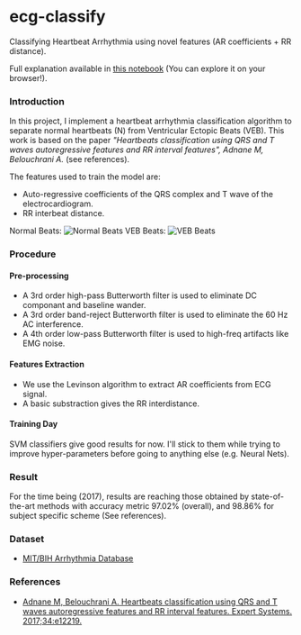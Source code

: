 # ecg-classify
Classifying Heartbeat Arrhythmia using novel features (AR coefficients + RR distance).

Full explanation available in [this notebook](./ecg_prototyping.ipynb) (You can explore it on your browser!).

### Introduction
In this project, I implement a heartbeat arrhythmia classification algorithm to separate normal heartbeats (N) from Ventricular Ectopic Beats (VEB). This work is based on the paper _"Heartbeats classification using QRS and T waves autoregressive features and RR interval features", Adnane M, Belouchrani A._ (see references).

The features used to train the model are:
- Auto-regressive coefficients of the QRS complex and T wave of the electrocardiogram.
- RR interbeat distance.


Normal Beats: ![Normal Beats](./img/img_N.png)
VEB Beats: ![VEB Beats](./img/img_VEB.png)


### Procedure
#### Pre-processing
- A 3rd order high-pass Butterworth filter is used to eliminate DC componant and baseline wander.
- A 3rd order band-reject Butterworth filter is used to eliminate the 60 Hz AC interference.
- A 4th order low-pass Butterworth filter is used to high-freq artifacts like EMG noise.

#### Features Extraction
- We use the Levinson algorithm to extract AR coefficients from ECG signal.
- A basic substraction gives the RR interdistance.

#### Training Day
SVM classifiers give good results for now. I'll stick to them while trying to improve hyper-parameters before going to anything else (e.g. Neural Nets).


### Result
For the time being (2017), results are reaching those obtained by state-of-the-art methods with accuracy metric 97.02% (overall), and 98.86% for subject specific scheme (See references).


### Dataset
- [MIT/BIH Arrhythmia Database](https://www.physionet.org/physiobank/database/mitdb/)


### References
- [Adnane M, Belouchrani A. Heartbeats classification using QRS and T waves autoregressive features and RR interval features. Expert Systems. 2017;34:e12219.](https://doi.org/10.1111/exsy.12219)
